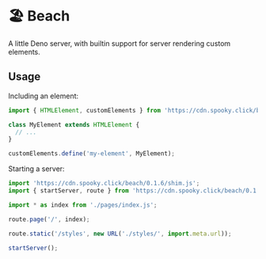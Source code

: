 # 🏖️ Beach

A little Deno server, with builtin support for server rendering custom elements.

## Usage

Including an element:

```js
import { HTMLElement, customElements } from 'https://cdn.spooky.click/beach/0.1.6/dom.js';

class MyElement extends HTMLElement {
  // ...
}

customElements.define('my-element', MyElement);
```

Starting a server:

```js
import 'https://cdn.spooky.click/beach/0.1.6/shim.js';
import { startServer, route } from 'https://cdn.spooky.click/beach/0.1.6/mod.js';

import * as index from './pages/index.js';

route.page('/', index);

route.static('/styles', new URL('./styles/', import.meta.url));

startServer();
```